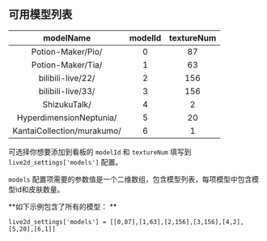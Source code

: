 
## 可用模型列表

| modelName | modelId | textureNum |
|:---:|:---:|:---:|
| Potion-Maker/Pio/ | 0 | 87 |
| Potion-Maker/Tia/ | 1 | 63 |
| bilibili-live/22/ | 2 | 156 |
| bilibili-live/33/ | 3 | 156 |
| ShizukuTalk/ | 4 | 2 |
| HyperdimensionNeptunia/ | 5 | 20 |
| KantaiCollection/murakumo/ | 6 | 1 |



可选择你想要添加到看板的 `modelId` 和 `textureNum` 填写到 `live2d_settings['models']` 配置。

`models` 配置项需要的参数值是一个二维数组，包含模型列表，每项模型中包含模型id和皮肤数量。



**如下示例包含了所有的模型： **
```
live2d_settings['models'] = [[0,87],[1,63],[2,156],[3,156],[4,2],[5,20],[6,1]]
```
